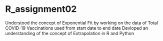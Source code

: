 # R_assignment02
Understood the concept of Exponential Fit by working on the data of Total COVID-19 Vaccinations used from start date to end date  Devloped an understanding of the concept of Extrapolation in R and Python
